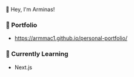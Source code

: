 👋 Hey, I'm Arminas!

### 💼 Portfolio
- https://armmac1.github.io/personal-portfolio/

### 🌱 Currently Learning
- Next.js
